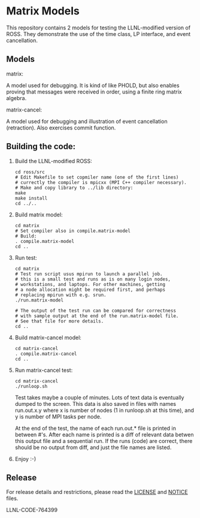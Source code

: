 # Matrix Models

This repository contains 2 models for testing the LLNL-modified version of ROSS.
They demonstrate the use of the time class, LP interface, and event cancellation.

## Models

matrix:

 A model used for debugging.
 It is kind of like PHOLD, but also enables proving that messages were received in order, using a finite ring matrix algebra.

matrix-cancel:

  A model used for debugging and illustration of event cancellation (retraction).
  Also exercises commit function.

## Building the code:

1. Build the LLNL-modified ROSS:

    ```
    cd ross/src
    # Edit Makefile to set copmiler name (one of the first lines)
    # currectly the compiler is mpicxx (MPI C++ compiler necessary).
    # Make and copy library to ../lib directory:
    make
    make install
    cd ../..
    ```

2. Build matrix model:

    ```
    cd matrix
    # Set compiler also in compile.matrix-model
    # Build:
    . compile.matrix-model
    cd ..
    ```

3. Run test:

    ```
    cd matrix
    # Test run script usus mpirun to launch a parallel job.
    # this is a small test and runs as is on many login nodes,
    # workstations, and laptops. For other machines, getting
    # a node allocation might be required first, and perhaps
    # replacing mpirun with e.g. srun.
    ./run.matrix-model

    # The output of the test run can be compared for correctness
    # with sample output at the end of the run.matrix-model file.
    # See that file for more details.
    cd ..
    ```

4. Build matrix-cancel model:

    ```
    cd matrix-cancel
    . compile.matrix-cancel
    cd ..
    ```

5. Run matrix-cancel test:

    ```
    cd matrix-cancel
    ./runloop.sh
    ```

   Test takes maybe a couple of minutes. Lots of text data is eventually
   dumped to the screen. This data is also saved in files with names
   run.out.x.y where x is number of nodes (1 in runloop.sh at this time),
   and y is number of MPI tasks per node.

   At the end of the test, the name of each run.out.* file is printed
   in between #'s. After each name is printed is a diff of relevant
   data betwen this output file and a sequential run. If the runs
   (code) are correct, there should be no output from diff, and just
   the file names are listed.


6. Enjoy :-)

## Release

For release details and restrictions, please read the [LICENSE](https://github.com/LLNL/ross-matrix-models/blob/master/LICENSE) and [NOTICE](https://github.com/LLNL/ross-matrix-models/blob/master/NOTICE) files.

LLNL-CODE-764399

